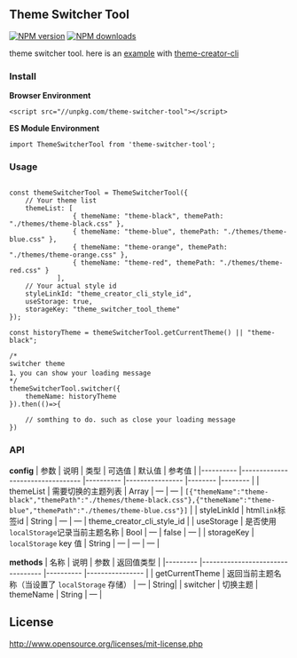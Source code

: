 ## Theme Switcher Tool

[![NPM version](https://img.shields.io/npm/v/theme-switcher-tool.svg?style=flat)](https://npmjs.org/package/theme-switcher-tool)
[![NPM downloads](http://img.shields.io/npm/dm/theme-switcher-tool.svg?style=flat)](https://npmjs.org/package/theme-switcher-tool)

theme switcher tool.
here is an [example](http://doc.huangsw.com/theme-creator-cli-demo/) with [theme-creator-cli](https://github.com/huangshuwei/theme-creator-cli)

### Install

**Browser Environment**

```
<script src="//unpkg.com/theme-switcher-tool"></script>
```

**ES Module Environment**
```
import ThemeSwitcherTool from 'theme-switcher-tool';
```
### Usage

```

const themeSwitcherTool = ThemeSwitcherTool({
    // Your theme list
    themeList: [
                { themeName: "theme-black", themePath: "./themes/theme-black.css" },
                { themeName: "theme-blue", themePath: "./themes/theme-blue.css" },
                { themeName: "theme-orange", themePath: "./themes/theme-orange.css" },
                { themeName: "theme-red", themePath: "./themes/theme-red.css" }
            ],
    // Your actual style id
    styleLinkId: "theme_creator_cli_style_id",
    useStorage: true,
    storageKey: "theme_switcher_tool_theme"
});

const historyTheme = themeSwitcherTool.getCurrentTheme() || "theme-black";

/*
switcher theme
1、you can show your loading message
*/ 
themeSwitcherTool.switcher({
    themeName: historyTheme
}).then(()=>{

    // somthing to do. such as close your loading message
})

```

### API
**config**
| 参数      | 说明                              | 类型      | 可选值            | 默认值  | 参考值  |
|---------- |--------------------------------- |---------- |----------------  |-------- |-------- |
| themeList | 需要切换的主题列表 | Array<Object> | — | — | `[{"themeName":"theme-black","themePath":"./themes/theme-black.css"},{"themeName":"theme-blue","themePath":"./themes/theme-blue.css"}]` |
| styleLinkId | html`link`标签id | String | — | — | theme_creator_cli_style_id |
| useStorage | 是否使用 `localStorage`记录当前主题名称 | Bool | — | false | —  |
| storageKey | `localStorage` key 值 | String | — | —  | —  |

**methods**
| 名称      | 说明                              | 参数      | 返回值类型            | 
|--------- |--------------------------------- |---------- |----------------  |
| getCurrentTheme | 返回当前主题名称（当设置了 `localStorage` 存储） | —  | String|
| switcher | 切换主题 | themeName | String | — |

## License
http://www.opensource.org/licenses/mit-license.php

